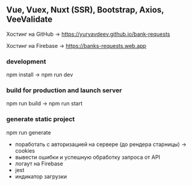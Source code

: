 ## Vue, Vuex, Nuxt (SSR), Bootstrap, Axios, VeeValidate

Хостинг на GitHub -> https://yuryavdeev.github.io/bank-requests

Хостинг на Firebase -> https://banks-requests.web.app

### development
npm install -> npm run dev

### build for production and launch server
npm run build -> npm run start

### generate static project
npm run generate    


- поработать с авторизацией на сервере (до рендера старницы) -> cookies      
- вывести ошибки и успешную обработку запроса от API   
- логаут на Firebase      
- jest
- индикатор загрузки
